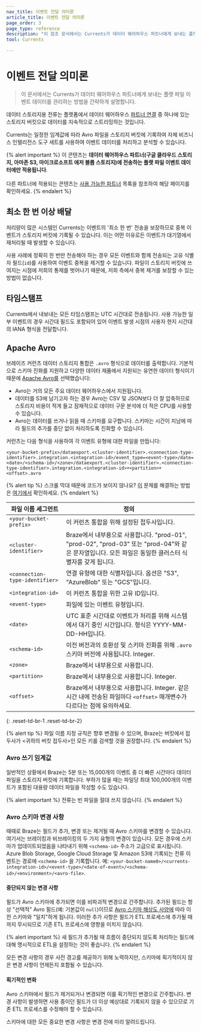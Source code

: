 ```yaml
---
nav_title: 이벤트 전달 의미론
article_title: 이벤트 전달 의미론
page_order: 3
page_type: reference
description: "이 참조 문서에서는 Currents가 데이터 웨어하우스 파트너에게 보내는 플랫 파일 이벤트 데이터를 관리하는 방법을 간략하게 설명합니다."
tool: Currents

---
```


# 이벤트 전달 의미론

> 이 문서에서는 Currents가 데이터 웨어하우스 파트너에게 보내는 플랫 파일 이벤트 데이터를 관리하는 방법을 간략하게 설명합니다.

데이터 스토리지용 전류는 플랫폼에서 데이터 웨어하우스 [파트너 연결]({{site.baseurl}}/user_guide/data_and_analytics/braze_currents/available_partners/) 중 하나에 있는 스토리지 버킷으로 데이터를 지속적으로 스트리밍하는 것입니다.

Currents는 일정한 임계값에 따라 Avro 파일을 스토리지 버킷에 기록하여 자체 비즈니스 인텔리전스 도구 세트를 사용하여 이벤트 데이터를 처리하고 분석할 수 있습니다.

{% alert important %}
이 콘텐츠는 **데이터 웨어하우스 파트너(구글 클라우드 스토리지, 아마존 S3, 마이크로소프트 애저 블롭 스토리지)에 전송하는 플랫 파일 이벤트 데이터에만 적용됩니다**. <br><br>다른 파트너에 적용되는 콘텐츠는 [사용 가능한 파트너]({{site.baseurl}}/user_guide/data_and_analytics/braze_currents/available_partners/) 목록을 참조하여 해당 페이지를 확인하세요.
{% endalert %}


## 최소 한 번 이상 배달

처리량이 많은 시스템인 Currents는 이벤트의 '최소 한 번' 전송을 보장하므로 중복 이벤트가 스토리지 버킷에 기록될 수 있습니다. 이는 어떤 이유로든 이벤트가 대기열에서 재처리될 때 발생할 수 있습니다.

사용 사례에 정확히 한 번만 전송해야 하는 경우 모든 이벤트와 함께 전송되는 고유 식별자 필드(`id`)를 사용하여 이벤트 중복을 제거할 수 있습니다. 파일이 스토리지 버킷에 쓰여지는 시점에 저희의 통제를 벗어나기 때문에, 저희 측에서 중복 제거를 보장할 수 있는 방법이 없습니다.

## 타임스탬프

Currents에서 내보내는 모든 타임스탬프는 UTC 시간대로 전송됩니다. 사용 가능한 일부 이벤트의 경우 시간대 필드도 포함되어 있어 이벤트 발생 시점의 사용자 현지 시간대의 IANA 형식을 전달합니다.

## Apache Avro

브레이즈 커런츠 데이터 스토리지 통합은 `.avro` 형식으로 데이터를 출력합니다. 기본적으로 스키마 진화를 지원하고 다양한 데이터 제품에서 지원되는 유연한 데이터 형식이기 때문에 [Apache Avro를](https://avro.apache.org/) 선택했습니다: 

- Avro는 거의 모든 주요 데이터 웨어하우스에서 지원됩니다.
- 데이터를 S3에 남기고자 하는 경우 Avro는 CSV 및 JSON보다 더 잘 압축하므로 스토리지 비용이 적게 들고 잠재적으로 데이터 구문 분석에 더 적은 CPU를 사용할 수 있습니다.
- Avro는 데이터를 쓰거나 읽을 때 스키마를 요구합니다. 스키마는 시간이 지남에 따라 필드의 추가를 중단 없이 처리하도록 진화할 수 있습니다.

커런츠는 다음 형식을 사용하여 각 이벤트 유형에 대한 파일을 만듭니다:

```
<your-bucket-prefix>/dataexport.<cluster-identifier>.<connection-type-identifier>.integration.<integration-id>/event_type=<event-type>/date=<date>/<schema-id>/<zone>/dataexport.<cluster-identifier>.<connection-type-identifier>.integration.<integration-id>+<partition>+<offset>.avro
```

{% alert tip %}
스크롤 막대 때문에 코드가 보이지 않나요? [이]({{site.baseurl}}/help/help_articles/docs/scroll_bar_overlap/) 문제를 해결하는 방법은 [여기에서]({{site.baseurl}}/help/help_articles/docs/scroll_bar_overlap/) 확인하세요.
{% endalert %}

|파일 이름 세그먼트 |정의|
|---|---|
| `<your-bucket-prefix>` | 이 커런츠 통합을 위해 설정된 접두사입니다. |
| `<cluster-identifier>` | Braze에서 내부용으로 사용합니다. "prod-01", "prod-02", "prod-03" 또는 "prod-04"와 같은 문자열입니다. 모든 파일은 동일한 클러스터 식별자를 갖게 됩니다.|
| `<connection-type-identifier>` | 연결 유형에 대한 식별자입니다. 옵션은 "S3", "AzureBlob" 또는 "GCS"입니다. |
| `<integration-id>` | 이 커런츠 통합을 위한 고유 ID입니다. |
| `<event-type>` | 파일에 있는 이벤트 유형입니다. |
| `<date>` | UTC 표준 시간대로 이벤트가 처리를 위해 시스템에서 대기 중인 시간입니다. 형식은 YYYY-MM-DD-HH입니다. |
| `<schema-id>` | 이전 버전과의 호환성 및 스키마 진화를 위해 `.avro` 스키마 버전에 사용됩니다. Integer. |
| `<zone>` | Braze에서 내부용으로 사용합니다. |
| `<partition>` | Braze에서 내부용으로 사용합니다. Integer. |
| `<offset>`| Braze에서 내부용으로 사용합니다. Integer. 같은 시간 내에 전송된 파일마다 `<offset>` 매개변수가 다르다는 점에 유의하세요. |
{: .reset-td-br-1 .reset-td-br-2}

{% alert tip %}
파일 이름 지정 규칙은 향후 변경될 수 있으며, Braze는 버킷에서 접두사가 <귀하의 버킷 접두사>인 모든 키를 검색할 것을 권장합니다.
{% endalert %}

### Avro 쓰기 임계값

일반적인 상황에서 Braze는 5분 또는 15,000개의 이벤트 중 더 빠른 시간마다 데이터 파일을 스토리지 버킷에 기록합니다. 부하가 많을 때는 파일당 최대 100,000개의 이벤트가 포함된 대용량 데이터 파일을 작성할 수도 있습니다.

{% alert important %}
전류는 빈 파일을 절대 쓰지 않습니다.
{% endalert %}

### Avro 스키마 변경 사항

때때로 Braze는 필드가 추가, 변경 또는 제거될 때 Avro 스키마를 변경할 수 있습니다. 여기서는 브레이킹과 비브레이킹의 두 가지 유형의 변경이 있습니다. 모든 경우에 스키마가 업데이트되었음을 나타내기 위해 `<schema-id>` 주소가 고급으로 표시됩니다. Azure Blob Storage, Google Cloud Storage 및 Amazon S3에 기록되는 전류 이벤트는 경로에 `<schema-id>` 을 기록합니다. 예: `<your-bucket-name0>/<currents-integration-id>/<event-type>/<date-of-event>/<schema-id>/<environment>/<avro-file>`.

#### 중단되지 않는 변경 사항

필드가 Avro 스키마에 추가되면 이를 비파괴적 변경으로 간주합니다. 추가된 필드는 항상 "선택적" Avro 필드(예: 기본값이 `null`)이므로 [Avro 스키마 해상도 사양에](http://avro.apache.org/docs/current/spec.html#schema+resolution) 따라 이전 스키마와 "일치"하게 됩니다. 이러한 추가 사항은 필드가 ETL 프로세스에 추가될 때까지 무시되므로 기존 ETL 프로세스에 영향을 미치지 않습니다. 

{% alert important %}
새 필드가 추가될 때 흐름이 중단되지 않도록 처리하는 필드에 대해 명시적으로 ETL을 설정하는 것이 좋습니다.
{% endalert %}

모든 변경 사항의 경우 사전 경고를 제공하기 위해 노력하지만, 스키마에 획기적이지 않은 변경 사항이 언제든지 포함될 수 있습니다.

#### 획기적인 변화

Avro 스키마에서 필드가 제거되거나 변경되면 이를 획기적인 변경으로 간주합니다. 변경 사항이 발생하면 사용 중이던 필드가 더 이상 예상대로 기록되지 않을 수 있으므로 기존 ETL 프로세스를 수정해야 할 수 있습니다.

스키마에 대한 모든 중요한 변경 사항은 변경 전에 미리 알려드립니다.
